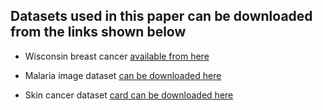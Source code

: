 ## Datasets used in this paper can be downloaded from the links shown below

- Wisconsin breast cancer [available from here](https://archive.ics.uci.edu/ml/datasets/Breast+Cancer+Wisconsin+(Diagnostic) "breast cancer dataset link")
* Malaria image dataset [can be downloaded here](https://ceb.nlm.nih.gov/proj/malaria/cell_images.zip "Malaria dataset")
- Skin cancer dataset [card can be downloaded here](https://www.kaggle.com/mlg-ulb/creditcardfraud "skin cancer dataset")
